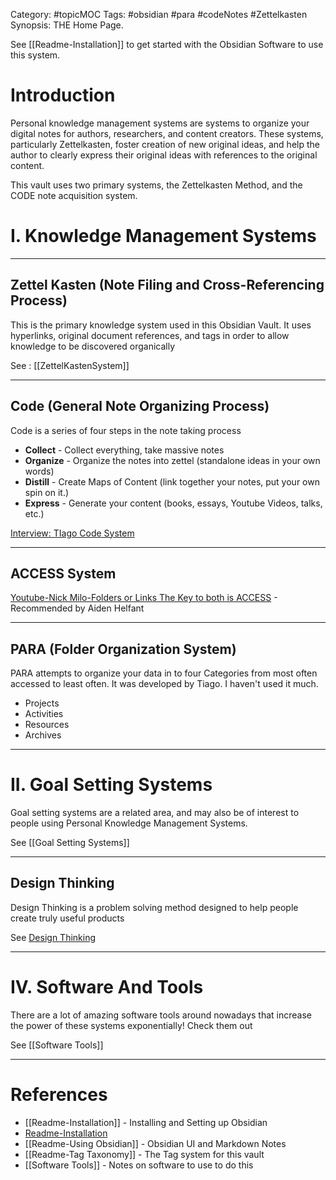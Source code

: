 Category: #topicMOC
Tags: #obsidian #para #codeNotes #Zettelkasten 
Synopsis:  THE Home Page.

See [[Readme-Installation]] to get started with the Obsidian Software to use this system.
# Introduction
Personal knowledge management systems are systems to organize your digital notes for authors, researchers, and content creators.  These systems, particularly Zettelkasten, foster creation of new original ideas, and help the author to clearly express their original ideas with references to the original content. 

This vault uses two primary systems, the Zettelkasten Method, and the CODE note acquisition system. 

# I. Knowledge Management Systems 
---
## Zettel Kasten (Note Filing and Cross-Referencing Process)
This is the primary knowledge system used in this Obsidian Vault.  It uses hyperlinks, original document references, and tags in order to allow knowledge to be discovered organically

See : [[ZettelKastenSystem]] 

----
## Code (General Note Organizing Process)
Code is a series of four steps in the note taking process 

* **Collect** - Collect everything, take massive notes	
 * **Organize** - Organize the notes into zettel (standalone ideas in your own words)
 *  **Distill** - Create Maps of Content (link together your notes, put your own spin on it.)
 * **Express** - Generate your content (books, essays, Youtube Videos, talks, etc.)

 [Interview: TIago Code System](https://www.youtube.com/watch?v=n7XBr1gQWn8)

---
## ACCESS System

[Youtube-Nick Milo-Folders or Links The Key to both is ACCESS](https://www.youtube.com/watch?v=p0zWJ-TLghw) - Recommended by Aiden Helfant

---

## PARA (Folder Organization System)
PARA attempts to organize your data in to four Categories from most often accessed to least often. 
It was developed by Tiago. I haven't used it much.

* Projects
* Activities
* Resources
* Archives 

---
# II. Goal Setting Systems 
Goal setting systems are a related area, and may also be of interest to people using Personal Knowledge Management Systems. 

 See [[Goal Setting Systems]] 

---
## Design Thinking
Design Thinking is a problem solving method designed to help people create truly useful products 

  See [Design Thinking](AtomicNotes/Design%20Thinking.md)

---
# IV. Software And Tools 
There are a lot of amazing software tools around nowadays that increase the power of these systems exponentially!   Check them out

See [[Software Tools]]


----
# References
* [[Readme-Installation]] - Installing and Setting up Obsidian
* [Readme-Installation](./Readmes/Readme-Installation.md)
* [[Readme-Using Obsidian]] - Obsidian UI and Markdown Notes
* [[Readme-Tag Taxonomy]] - The Tag system for this vault
 * [[Software Tools]] - Notes on software to use to do this

